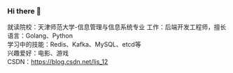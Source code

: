 ### Hi there 👋

就读院校：天津师范大学-信息管理与信息系统专业
工作：后端开发工程师，擅长语言：Golang、Python  
学习中的技能：Redis、Kafka、MySQL、etcd等  
兴趣爱好：电影、游戏  
CSDN：https://blog.csdn.net/lis_12
